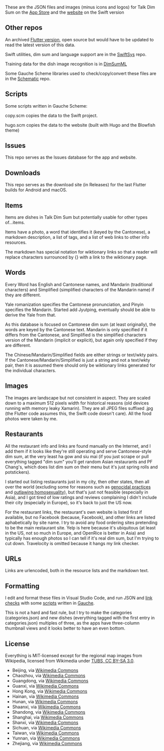 These are the JSON files and images (minus icons and logos) for Talk Dim Sum on the [App Store](https://apps.apple.com/us/app/talk-dim-sum/id953929066) and the [website](http://talkdimsum.com) on the Swift version 

## Other repos

 An archived [Flutter version](https://github.com/technicat/dartdimsum), open source but would have to be updated to read the latest version of this data.

 Swift utilities, dim sum and language support are in the [SwiftSys](https://github.com/technicat/swiftsys) repo.

 Training data for the dish image recognition is in [DimSumML](https://github.com/technicat/dimsumml)

 Some Gauche Scheme libraries used to check/copy/convert these files are in the [Schematic](https://github.com/technicat/schematic) repo.

## Scripts

Some scripts written in Gauche Scheme:

copy.scm copies the data to the Swift project.

hugo.scm copies the data to the website (built with Hugo and the Blowfish theme)

## Issues

This repo serves as the Issues database for the app and website.

## Downloads

This repo serves as the download site (in Releases) for the last Flutter builds for Android and macOS.

## Items

Items are dishes in Talk Dim Sum but potentially usable for other types of...items.

Items have a photo, a word that identifies it (keyed by the Cantonese), a markdown description, a list of tags, and a list of web links to other info resources.

The markdown has special notation for wiktionary links so that a reader will replace characters surrounced by {} with a link to the wiktionary page.

## Words

Every Word has English and Cantonese names, and Mandarin (traditional characters) and Simplified (simplified characters of the Mandarin name) if they are different.

Yale romanization specifies the Cantonese pronunciation, and Pinyin specifies the Mandarin. Started add Jyutping, eventually should be able to derive the Yale from that.

As this database is focused on Cantonese dim sum (at least originally), the words are keyed by the Cantonese text. Mandarin is only specified if it differs from the Cantonese, and Simplified is the simplified characters version of the Mandarin (implicit or explicit), but again only specified if they are different.

The Chinese/Mandarin/Simplified fields are either strings or text/wkty pairs. If the Cantonese/Mandarin/Simplified is just a string and not a text/wkty pair, then it is assumed there should only be wiktionary links generated for the individual characters.

## Images

The images are landscape but not consistent in aspect. They are scaled down to a maximum 512 pixels width for historical reasons (old devices running with memory leaky Xamarin). They are all JPEG files suffixed .jpg (the Flutter code assumes this, the Swift code doesn't care). All the food photos were taken by me.

## Restaurants

All the restaurant info and links are found manually on the Internet, and I add them if it looks like they're still operating and serve Cantonese-style dim sum, at the very least ha gow and siu mai (if you just scrape or pull everything tagged "dim sum" you'll get random Asian restaurants and PF Chang's, which does list dim sum on their menu but it's just spring rolls and potstickers).

I started out listing restaurants just in my city, then other states, then all over the world (excluding some for reasons such as [genocidal practices](https://www.genocidewatch.com/countries-at-risk) and [outlawing homosexuality](https://www.bbc.com/news/world-43822234)), but that's just not feasible (especially in Asia), and I got tired of low ratings and reviews complaining I didn't include their city (especially in Europe), so it's back to just the US now.

For the restaurant links, the restaurant's own website is listed first if available, but no Facebook (because, Facebook), and other links are listed aphabetically by site name. I try to avoid any food ordering sites pretending to be the main restaurant site. Yelp is here because it's ubiquitous (at least in the US, not so much in Europe, and OpenRice is better in Asia) and typically has enough photos so I can tell if it's real dim sum, but I'm trying to cut down. Travelocity is omitted because it hangs my link checker.

## URLs

Links are urlencoded, both in the resource lists and the markdown text.

## Formatting

I edit and format these files in Visual Studio Code, and run JSON and [link checks](https://datatracker.ietf.org/doc/html/rfc1738) with some [scripts](http://github.com/technicat/schematic) written in [Gauche](https://practical-scheme.net/gauche/).

This is not a hard and fast rule, but I try to make the categories (categories.json) and new dishes (everything tagged with the first entry in categories.json) multiples of three, as the apps have three-column thumbnail views and it looks better to have an even bottom.

## License

Everything is MIT-licensed except for the regional map images from Wikipedia, licensed from Wikimedia under [TUBS, CC BY-SA 3.0](https://creativecommons.org/licenses/by-sa/3.0).

- Beijing, via [Wikimedia Commons](https://commons.wikimedia.org/wiki/File:Beijing_in_China_(%2Ball_claims_hatched).svg)
- Chaozhou, via [Wikimedia Commons](https://commons.wikimedia.org/wiki/File:Chaozhou_in_China_(%2Ball_claims_hatched).svg)
- Guangdong, via [Wikimedia Commons](https://commons.wikimedia.org/wiki/File:Guangdong_in_China_(%2Ball_claims_hatched).svg)
- Guanxi, via [Wikimedia Commons](https://commons.wikimedia.org/wiki/File:Guangxi_in_China_(%2Ball_claims_hatched).svg)
- Hong Kong, via [Wikimedia Commons](https://commons.wikimedia.org/wiki/File:Hong_Kong_in_China_(%2Ball_claims_hatched).svg)
- Hainan, via [Wikimedia Commons](https://commons.wikimedia.org/wiki/File:Hainan_in_China_(%2Ball_claims_hatched).svg)
- Hunan, via [Wikimedia Commons](https://commons.wikimedia.org/wiki/File:Hunan_in_China_(%2Ball_claims_hatched).svg)
- Shaanxi, via [Wikimedia Commons](https://commons.wikimedia.org/wiki/File:Shaanxi_in_China_(%2Ball_claims_hatched).svg)
- Shandong, via [Wikimedia Commons](https://commons.wikimedia.org/wiki/File:Shandong_in_China_(%2Ball_claims_hatched).svg)
- Shanghai, via [Wikimedia Commons](https://commons.wikimedia.org/wiki/File:Shanghai_in_China_(%2Ball_claims_hatched).svg)
- Shanxi, via [Wikimedia Commons](https://commons.wikimedia.org/wiki/File:Shanxi_in_China_(%2Ball_claims_hatched).svg)
- Sichuan, via [Wikimedia Commons](https://commons.wikimedia.org/wiki/File:Sichuan_in_China_(%2Ball_claims_hatched).svg)
- Taiwan, via [Wikimedia Commons](https://commons.wikimedia.org/wiki/File:Locator_map_of_the_ROC_Taiwan.svg)
- Yunnan, via [Wikimedia Commons](https://commons.wikimedia.org/wiki/File:Yunnan_in_China_(%2Ball_claims_hatched).svg)
- Zhejiang, via [Wikimedia Commons](https://commons.wikimedia.org/wiki/File:Zhejiang_in_China_(%2Ball_claims_hatched).svg)
